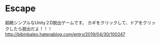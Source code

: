 # Escape
超絶シンプルなUnity２D脱出ゲームです。
カギをクリックして、ドアをクリックしたら脱出だよ！！！
http://bibinbaleo.hatenablog.com/entry/2019/04/30/100247
